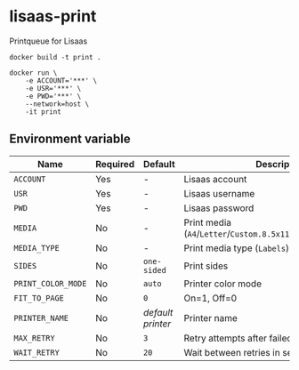 # lisaas-print
Printqueue for Lisaas

```
docker build -t print .
```

```
docker run \
    -e ACCOUNT='***' \
    -e USR='***' \
    -e PWD='***' \
    --network=host \
    -it print
```


## Environment variable

Name                | Required          | Default           | Description
--------------------|-------------------|-------------------|-------------
`ACCOUNT`           | Yes               | -                 | Lisaas account
`USR`               | Yes               | -                 | Lisaas username
`PWD`               | Yes               | -                 | Lisaas password
`MEDIA`             | No                | -                 | Print media (`A4`/`Letter`/`Custom.8.5x11in`/`Custom.210x297mm`)
`MEDIA_TYPE`        | No                | -                 | Print media type (`Labels`)
`SIDES`             | No                | `one-sided`       | Print sides
`PRINT_COLOR_MODE`  | No                | `auto`            | Printer color mode
`FIT_TO_PAGE`       | No                | `0`               | On=1, Off=0
`PRINTER_NAME`      | No                | _default printer_ | Printer name
`MAX_RETRY`         | No                | `3`               | Retry attempts after failed to print
`WAIT_RETRY`        | No                | `20`              | Wait between retries in seconds
